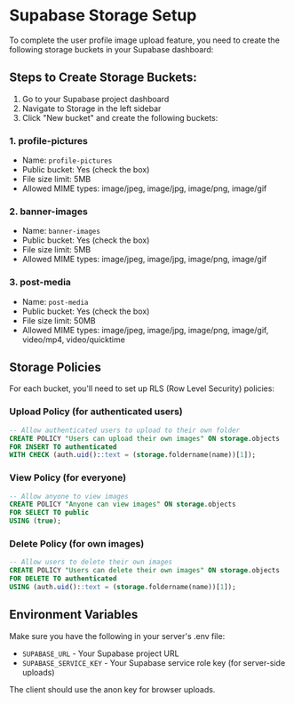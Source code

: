 # Supabase Storage Setup

To complete the user profile image upload feature, you need to create the following storage buckets in your Supabase dashboard:

## Steps to Create Storage Buckets:

1. Go to your Supabase project dashboard
2. Navigate to Storage in the left sidebar
3. Click "New bucket" and create the following buckets:

### 1. profile-pictures
- Name: `profile-pictures`
- Public bucket: Yes (check the box)
- File size limit: 5MB
- Allowed MIME types: image/jpeg, image/jpg, image/png, image/gif

### 2. banner-images
- Name: `banner-images`
- Public bucket: Yes (check the box)
- File size limit: 5MB
- Allowed MIME types: image/jpeg, image/jpg, image/png, image/gif

### 3. post-media
- Name: `post-media`
- Public bucket: Yes (check the box)
- File size limit: 50MB
- Allowed MIME types: image/jpeg, image/jpg, image/png, image/gif, video/mp4, video/quicktime

## Storage Policies

For each bucket, you'll need to set up RLS (Row Level Security) policies:

### Upload Policy (for authenticated users)
```sql
-- Allow authenticated users to upload to their own folder
CREATE POLICY "Users can upload their own images" ON storage.objects
FOR INSERT TO authenticated
WITH CHECK (auth.uid()::text = (storage.foldername(name))[1]);
```

### View Policy (for everyone)
```sql
-- Allow anyone to view images
CREATE POLICY "Anyone can view images" ON storage.objects
FOR SELECT TO public
USING (true);
```

### Delete Policy (for own images)
```sql
-- Allow users to delete their own images
CREATE POLICY "Users can delete their own images" ON storage.objects
FOR DELETE TO authenticated
USING (auth.uid()::text = (storage.foldername(name))[1]);
```

## Environment Variables

Make sure you have the following in your server's .env file:
- `SUPABASE_URL` - Your Supabase project URL
- `SUPABASE_SERVICE_KEY` - Your Supabase service role key (for server-side uploads)

The client should use the anon key for browser uploads.